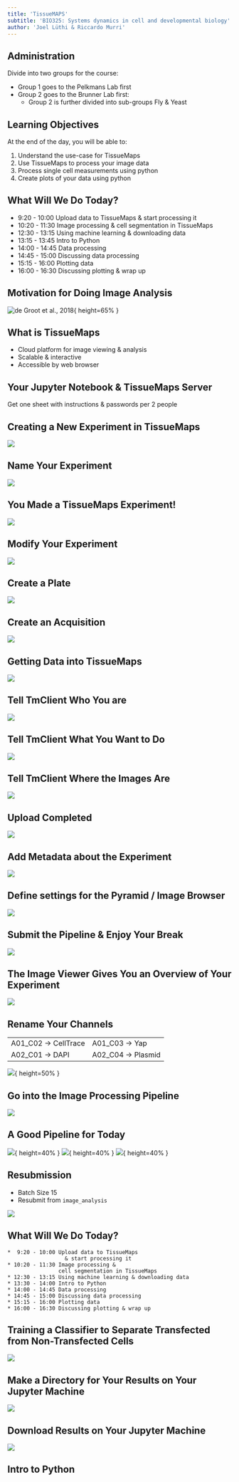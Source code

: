 ```yaml
---
title: 'TissueMAPS'
subtitle: 'BIO325: Systems dynamics in cell and developmental biology'
author: 'Joel Lüthi & Riccardo Murri'
---
```


## Administration

Divide into two groups for the course:

* Group 1 goes to the Pelkmans Lab first
* Group 2 goes to the Brunner Lab first:
  - Group 2 is further divided into sub-groups Fly & Yeast


## Learning Objectives

At the end of the day, you will be able to:

1. Understand the use-case for TissueMaps
2. Use TissueMaps to process your image data
3. Process single cell measurements using python
4. Create plots of your data using python


## What Will We Do Today?

*  9:20 - 10:00	Upload data to TissueMaps
                  & start processing it
* 10:20 - 11:30	Image processing &
                cell segmentation in TissueMaps
* 12:30 - 13:15	Using machine learning & downloading data
* 13:15 - 13:45	Intro to Python
* 14:00 - 14:45	Data processing
* 14:45 - 15:00	Discussing data processing
* 15:15 - 16:00	Plotting data
* 16:00 - 16:30	Discussing plotting & wrap up


## Motivation for Doing Image Analysis

![de Groot et al., 2018](./images/CRISPR_Paper.png){ height=65% }


## What is TissueMaps

* Cloud platform for image viewing & analysis
* Scalable & interactive
* Accessible by web browser


## Your Jupyter Notebook & TissueMaps Server

Get one sheet with instructions & passwords per 2 people


## Creating a New Experiment in TissueMaps

![](./images/TissueMaps_NewExperiment.png)


## Name Your Experiment

![](./images/Experiment_naming.png)


## You Made a TissueMaps Experiment!

![](./images/TM_Overview.png)


## Modify Your Experiment

![](./images/Modify_experiment.png)


## Create a Plate

![](./images/CreateAPlate.png)


## Create an Acquisition

![](./images/CreateAnAcquisition.png)


## Getting Data into TissueMaps

![](./images/Tm_client.png)


## Tell TmClient Who You are

![](./images/TmClient_MicroscopeFile.png)


## Tell TmClient What You Want to Do

![](./images/TmClient_Upload.png)


## Tell TmClient Where the Images Are

![](./images/TmClient_UploadPath.png)


## Upload Completed

![](./images/Upload_Completed.png)


## Add Metadata about the Experiment

![](./images/Metadata.png)


## Define settings for the Pyramid / Image Browser

![](./images/Pyramid_Settings.png)


## Submit the Pipeline & Enjoy Your Break

![](./images/SubmitWorkflow.png)


## The Image Viewer Gives You an Overview of Your Experiment

![](./images/TM_Viewer.png)


## Rename Your Channels

|                         |                       |
| --                      | --                    |
| A01_C02 $\to$ CellTrace | A01_C03 $\to$ Yap     |
| A02_C01 $\to$ DAPI      | A02_C04 $\to$ Plasmid |

![](./images/RenamingChannels.png){ height=50% }


## Go into the Image Processing Pipeline

![](./images/EnterJterator.png)


## A Good Pipeline for Today

![](./images/GoodPipeline1.png){ height=40% }
![](./images/GoodPipeline2.png){ height=40% }
![](./images/GoodPipeline3.png){ height=40% }


## Resubmission

* Batch Size 15
* Resubmit from ``image_analysis``

![](./images/Resubmission.png)

## What Will We Do Today?

    *  9:20 - 10:00	Upload data to TissueMaps
                      & start processing it
    * 10:20 - 11:30	Image processing &
                    cell segmentation in TissueMaps
    * 12:30 - 13:15	Using machine learning & downloading data
    * 13:30 - 14:00	Intro to Python
    * 14:00 - 14:45	Data processing
    * 14:45 - 15:00	Discussing data processing
    * 15:15 - 16:00	Plotting data
    * 16:00 - 16:30	Discussing plotting & wrap up

## Training a Classifier to Separate Transfected from Non-Transfected Cells
![](./images/SVM_training.png)

## Make a Directory for Your Results on Your Jupyter Machine
![](./images/mkDir.png)

## Download Results on Your Jupyter Machine
![](./images/Download_Results.png)

## Intro to Python
